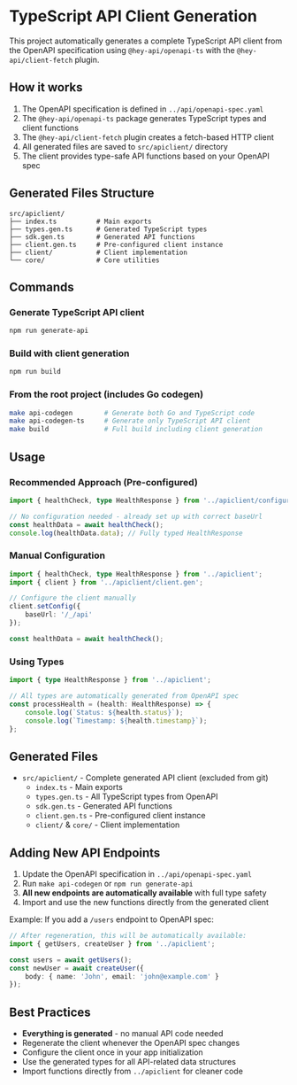 # TypeScript API Client Generation

This project automatically generates a complete TypeScript API client from the OpenAPI specification using `@hey-api/openapi-ts` with the `@hey-api/client-fetch` plugin.

## How it works

1. The OpenAPI specification is defined in `../api/openapi-spec.yaml`
2. The `@hey-api/openapi-ts` package generates TypeScript types and client functions
3. The `@hey-api/client-fetch` plugin creates a fetch-based HTTP client
4. All generated files are saved to `src/apiclient/` directory
5. The client provides type-safe API functions based on your OpenAPI spec

## Generated Files Structure

```
src/apiclient/
├── index.ts          # Main exports
├── types.gen.ts      # Generated TypeScript types
├── sdk.gen.ts        # Generated API functions
├── client.gen.ts     # Pre-configured client instance
├── client/           # Client implementation
└── core/             # Core utilities
```

## Commands

### Generate TypeScript API client
```bash
npm run generate-api
```

### Build with client generation
```bash
npm run build
```

### From the root project (includes Go codegen)
```bash
make api-codegen        # Generate both Go and TypeScript code
make api-codegen-ts     # Generate only TypeScript API client
make build              # Full build including client generation
```

## Usage

### Recommended Approach (Pre-configured)
```typescript
import { healthCheck, type HealthResponse } from '../apiclient/configured';

// No configuration needed - already set up with correct baseUrl
const healthData = await healthCheck();
console.log(healthData.data); // Fully typed HealthResponse
```

### Manual Configuration
```typescript
import { healthCheck, type HealthResponse } from '../apiclient';
import { client } from '../apiclient/client.gen';

// Configure the client manually
client.setConfig({
    baseUrl: '/_/api'
});

const healthData = await healthCheck();
```

### Using Types
```typescript
import { type HealthResponse } from '../apiclient';

// All types are automatically generated from OpenAPI spec
const processHealth = (health: HealthResponse) => {
    console.log(`Status: ${health.status}`);
    console.log(`Timestamp: ${health.timestamp}`);
};
```

## Generated Files

- `src/apiclient/` - Complete generated API client (excluded from git)
  - `index.ts` - Main exports
  - `types.gen.ts` - All TypeScript types from OpenAPI
  - `sdk.gen.ts` - Generated API functions
  - `client.gen.ts` - Pre-configured client instance
  - `client/` & `core/` - Client implementation

## Adding New API Endpoints

1. Update the OpenAPI specification in `../api/openapi-spec.yaml`
2. Run `make api-codegen` or `npm run generate-api`
3. **All new endpoints are automatically available** with full type safety
4. Import and use the new functions directly from the generated client

Example: If you add a `/users` endpoint to OpenAPI spec:
```typescript
// After regeneration, this will be automatically available:
import { getUsers, createUser } from '../apiclient';

const users = await getUsers();
const newUser = await createUser({ 
    body: { name: 'John', email: 'john@example.com' } 
});
```

## Best Practices

- **Everything is generated** - no manual API code needed
- Regenerate the client whenever the OpenAPI spec changes
- Configure the client once in your app initialization
- Use the generated types for all API-related data structures
- Import functions directly from `../apiclient` for cleaner code

